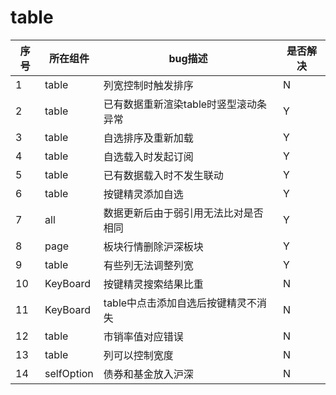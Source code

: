# table

序号 | 所在组件 | bug描述 | 是否解决
---- | -------- | ------- | --------
1 | table | 列宽控制时触发排序 | N
2 | table | 已有数据重新渲染table时竖型滚动条异常 | Y
3 | table | 自选排序及重新加载 | Y
4 | table | 自选载入时发起订阅 | Y
5 | table | 已有数据载入时不发生联动 | Y
6 | table | 按键精灵添加自选 | Y
7 | all | 数据更新后由于弱引用无法比对是否相同 | Y
8 | page | 板块行情删除沪深板块 | Y
9 | table | 有些列无法调整列宽 | Y
10 | KeyBoard | 按键精灵搜索结果比重 | N
11 | KeyBoard | table中点击添加自选后按键精灵不消失 | N
12 | table | 市销率值对应错误 | N
13 | table | 列可以控制宽度 | N
14 | selfOption | 债券和基金放入沪深 | N

